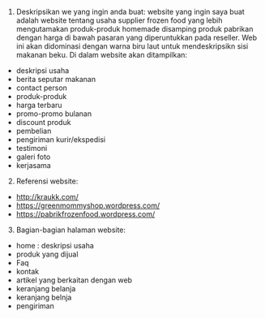 
1. Deskripsikan we yang ingin anda buat:
website yang ingin saya buat adalah website tentang usaha supplier frozen food yang lebih mengutamakan produk-produk homemade disamping produk pabrikan dengan harga di bawah pasaran yang diperuntukkan pada reseller. Web ini akan didominasi dengan warna biru laut untuk mendeskripsikn sisi makanan beku. Di dalam website akan ditampilkan:

- deskripsi usaha
- berita seputar makanan
- contact person
- produk-produk 
- harga terbaru
- promo-promo bulanan
- discount produk
- pembelian
- pengiriman kurir/ekspedisi 
- testimoni
- galeri foto
- kerjasama

2. Referensi website:
- http://kraukk.com/
- https://greenmommyshop.wordpress.com/
- https://pabrikfrozenfood.wordpress.com/

3. Bagian-bagian halaman website:
- home : deskripsi usaha
- produk yang dijual
- Faq
- kontak
- artikel yang berkaitan dengan web
- keranjang belanja
- keranjang belnja
- pengiriman


 
